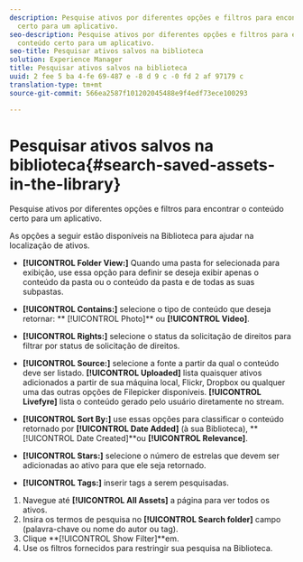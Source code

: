 ```yaml
---
description: Pesquise ativos por diferentes opções e filtros para encontrar o conteúdo
  certo para um aplicativo.
seo-description: Pesquise ativos por diferentes opções e filtros para encontrar o
  conteúdo certo para um aplicativo.
seo-title: Pesquisar ativos salvos na biblioteca
solution: Experience Manager
title: Pesquisar ativos salvos na biblioteca
uuid: 2 fee 5 ba 4-fe 69-487 e -8 d 9 c -0 fd 2 af 97179 c
translation-type: tm+mt
source-git-commit: 566ea2587f101202045488e9f4edf73ece100293

---
```



# Pesquisar ativos salvos na biblioteca{#search-saved-assets-in-the-library}

Pesquise ativos por diferentes opções e filtros para encontrar o conteúdo certo para um aplicativo.

As opções a seguir estão disponíveis na Biblioteca para ajudar na localização de ativos.

* **[!UICONTROL Folder View:]** Quando uma pasta for selecionada para exibição, use essa opção para definir se deseja exibir apenas o conteúdo da pasta ou o conteúdo da pasta e de todas as suas subpastas.
* **[!UICONTROL Contains:]** selecione o tipo de conteúdo que deseja retornar: ** [!UICONTROL Photo]** ou **[!UICONTROL Video]**.

* **[!UICONTROL Rights:]** selecione o status da solicitação de direitos para filtrar por status de solicitação de direitos.
* **[!UICONTROL Source:]** selecione a fonte a partir da qual o conteúdo deve ser listado. **[!UICONTROL Uploaded]** lista quaisquer ativos adicionados a partir de sua máquina local, Flickr, Dropbox ou qualquer uma das outras opções de Filepicker disponíveis. **[!UICONTROL Livefyre]** lista o conteúdo gerado pelo usuário diretamente no stream.

* **[!UICONTROL Sort By:]** use essas opções para classificar o conteúdo retornado por **[!UICONTROL Date Added]** (à sua Biblioteca), **[!UICONTROL Date Created]**ou **[!UICONTROL Relevance]**.

* **[!UICONTROL Stars:]** selecione o número de estrelas que devem ser adicionadas ao ativo para que ele seja retornado.
* **[!UICONTROL Tags:]** inserir tags a serem pesquisadas.

1. Navegue até **[!UICONTROL All Assets]** a página para ver todos os ativos.
1. Insira os termos de pesquisa no **[!UICONTROL Search folder]** campo (palavra-chave ou nome do autor ou tag).
1. Clique **[!UICONTROL Show Filter]**em.
1. Use os filtros fornecidos para restringir sua pesquisa na Biblioteca.
